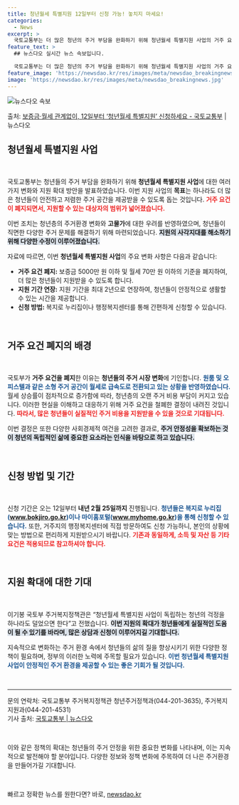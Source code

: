 ```yaml
---
title: 청년월세 특별지원 12일부터 신청 가능! 놓치지 마세요!
categories:
  - News
excerpt: >
  국토교통부는 더 많은 청년의 주거 부담을 완화하기 위해 청년월세 특별지원 사업의 거주 요건을 폐지하고 이를 …
feature_text: >
  ## 뉴스다오 실시간 뉴스 속보입니다.

  국토교통부는 더 많은 청년의 주거 부담을 완화하기 위해 청년월세 특별지원 사업의 거주 요건을 폐지하고 이를 …
feature_image: 'https://newsdao.kr/res/images/meta/newsdao_breakingnews.jpg'
image: 'https://newsdao.kr/res/images/meta/newsdao_breakingnews.jpg'
---
```


![뉴스다오 속보](https://newsdao.kr/res/images/meta/newsdao_breakingnews.jpg)

<p>출처: <a href="https://newsdao.kr/3566" rel="dofollow">보증금·월세 관계없이, 12일부터 ‘청년월세 특별지원’ 신청하세요 - 국토교통부</a> | 뉴스다오</p>

<h2 data-ke-size="size26">청년월세 특별지원 사업</h2>

<p data-ke-size="size16">&nbsp;</p>

국토교통부는 청년들의 주거 부담을 완화하기 위해 **청년월세 특별지원 사업**에 대한 여러 가지 변화와 지원 확대 방안을 발표하였습니다. 이번 지원 사업의 **목표**는 하나라도 더 많은 청년들이 안전하고 저렴한 주거 공간을 제공받을 수 있도록 돕는 것입니다. <b><span style="color: #ee2323;">거주 요건이 폐지되면서, 지원할 수 있는 대상자의 범위가 넓어졌습니다.</span></b> 

이번 조치는 청년층의 주거환경 변화와 **고물가**에 대한 우려를 반영하였으며, 청년들이 직면한 다양한 주거 문제를 해결하기 위해 마련되었습니다. <b><span style="background-color: #21538527;">지원의 사각지대를 해소하기 위해 다양한 수정이 이루어졌습니다.</span></b> 

자료에 따르면, 이번 **청년월세 특별지원 사업**의 주요 변화 사항은 다음과 같습니다: 

<ul>
    <li><b>거주 요건 폐지:</b> 보증금 5000만 원 이하 및 월세 70만 원 이하의 기준을 폐지하여, 더 많은 청년들이 지원받을 수 있도록 합니다.</li>
    <li><b>지원 기간 연장:</b> 지원 기간을 최대 2년으로 연장하여, 청년들이 안정적으로 생활할 수 있는 시간을 제공합니다.</li>
    <li><b>신청 방법:</b> 복지로 누리집이나 행정복지센터를 통해 간편하게 신청할 수 있습니다.</li>
</ul>

<p data-ke-size="size16">&nbsp;</p>

<h2 data-ke-size="size26">거주 요건 폐지의 배경</h2>

<p data-ke-size="size16">&nbsp;</p>

국토부가 **거주 요건을 폐지**한 이유는 **청년들의 주거 시장 변화**에 기인합니다. <b><span style="color: #1a5490;">원룸 및 오피스텔과 같은 소형 주거 공간이 월세로 급속도로 전환되고 있는 상황을 반영하였습니다.</span></b> 월세 상승률이 점차적으로 증가함에 따라, 청년층의 오랜 주거 비용 부담이 커지고 있습니다. 이러한 현실을 이해하고 대응하기 위해 거주 요건을 철폐한 결정이 내려진 것입니다. <b><span style="color: #ee2323;">따라서, 많은 청년들이 실질적인 주거 비용을 지원받을 수 있을 것으로 기대됩니다.</span></b>

이번 결정은 또한 다양한 사회경제적 여건을 고려한 결과로, <b><span style="background-color: #21538527;">주거 안정성을 확보하는 것이 청년의 독립적인 삶에 중요한 요소라는 인식을 바탕으로 하고 있습니다.</span></b> 

<p data-ke-size="size16">&nbsp;</p>

<h2 data-ke-size="size26">신청 방법 및 기간</h2>

<p data-ke-size="size16">&nbsp;</p>

신청 기간은 오는 12일부터 **내년 2월 25일까지** 진행됩니다. <b><span style="color: #1a5490;">청년들은 복지로 누리집(www.bokjiro.go.kr)이나 마이홈포털(www.myhome.go.kr)을 통해 신청할 수 있습니다.</span></b> 또한, 거주지의 행정복지센터에 직접 방문하여도 신청 가능하니, 본인의 상황에 맞는 방법으로 편리하게 지원받으시기 바랍니다. <b><span style="color: #ee2323;">기존과 동일하게, 소득 및 자산 등 기타 요건은 적용되므로 참고하셔야 합니다.</span></b> 

<p data-ke-size="size16">&nbsp;</p>

<h2 data-ke-size="size26">지원 확대에 대한 기대</h2>

<p data-ke-size="size16">&nbsp;</p>

이기봉 국토부 주거복지정책관은 “청년월세 특별지원 사업이 독립하는 청년의 걱정을 하나라도 덜었으면 한다”고 전했습니다. <b><span style="background-color: #21538527;">이번 지원의 확대가 청년들에게 실질적인 도움이 될 수 있기를 바라며, 많은 상담과 신청이 이루어지길 기대합니다.</span></b> 

지속적으로 변화하는 주거 환경 속에서 청년들의 삶의 질을 향상시키기 위한 다양한 정책이 필요하며, 정부의 이러한 노력에 주목할 필요가 있습니다. <b><span style="color: #1a5490;">이번 청년월세 특별지원 사업이 안정적인 주거 환경을 제공할 수 있는 좋은 기회가 될 것입니다.</span></b> 

<p data-ke-size="size16">&nbsp;</p>

<hr>

<p data-ke-size="size16">문의 연락처: 국토교통부 주거복지정책관 청년주거정책과(044-201-3635), 주거복지지원과(044-201-4531)<br> 기사 출처: <a href="https://newsdao.kr/3566" target="_blank">국토교통부 | 뉴스다오</a></p>

<p data-ke-size="size16">&nbsp;</p>

<p data-ke-size="size16">이와 같은 정책의 확대는 청년들의 주거 안정을 위한 중요한 변화를 나타내며, 이는 지속적으로 발전해야 할 분야입니다. 다양한 정보와 정책 변화에 주목하여 더 나은 주거환경을 만들어가길 기대합니다.</p>

<p data-ke-size="size16">&nbsp;</p> 

빠르고 정확한 뉴스를 원한다면? 바로, <a href="https://newsdao.kr" rel="dofollow">newsdao.kr</a>


